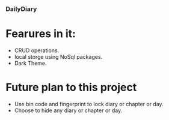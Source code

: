 ### DailyDiary
# Fearures in it:
- CRUD operations.
- local storge using NoSql packages.
- Dark Theme.

# Future plan to this project
- Use bin code and fingerprint to lock diary or chapter or day.
- Choose to hide any diary or chapter or day. 

